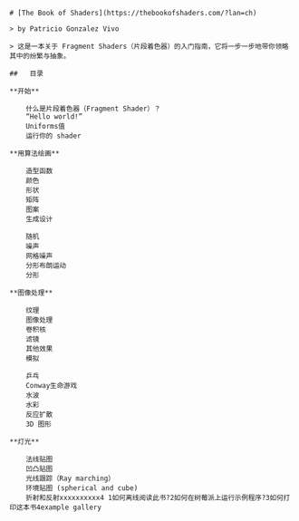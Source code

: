     # [The Book of Shaders](https://thebookofshaders.com/?lan=ch)
    
    > by Patricio Gonzalez Vivo
    
    > 这是一本关于 Fragment Shaders（片段着色器）的入门指南，它将一步一步地带你领略其中的纷繁与抽象。
    
    ##   目录
    
    **开始**
    
        什么是片段着色器（Fragment Shader）？
        “Hello world!”
        Uniforms值
        运行你的 shader
    
    **用算法绘画**
    
        造型函数
        颜色
        形状
        矩阵
        图案
        生成设计
        
        随机
        噪声
        网格噪声
        分形布朗运动
        分形
    
    **图像处理**
    
        纹理
        图像处理
        卷积核
        滤镜
        其他效果
        模拟
        
        乒乓
        Conway生命游戏
        水波
        水彩
        反应扩散
        3D 图形
    
    **灯光**
    
        法线贴图
        凹凸贴图
        光线跟踪（Ray marching）
        环境贴图 (spherical and cube)
        折射和反射xxxxxxxxxx4 1如何离线阅读此书?2如何在树莓派上运行示例程序?3如何打印这本书4example gallery